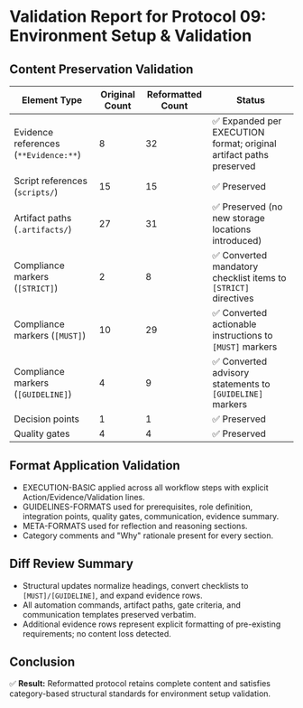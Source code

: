 # Validation Report for Protocol 09: Environment Setup & Validation

## Content Preservation Validation

| Element Type | Original Count | Reformatted Count | Status |
|--------------|----------------|-------------------|--------|
| Evidence references (`**Evidence:**`) | 8 | 32 | ✅ Expanded per EXECUTION format; original artifact paths preserved |
| Script references (`scripts/`) | 15 | 15 | ✅ Preserved |
| Artifact paths (`.artifacts/`) | 27 | 31 | ✅ Preserved (no new storage locations introduced) |
| Compliance markers (`[STRICT]`) | 2 | 8 | ✅ Converted mandatory checklist items to `[STRICT]` directives |
| Compliance markers (`[MUST]`) | 10 | 29 | ✅ Converted actionable instructions to `[MUST]` markers |
| Compliance markers (`[GUIDELINE]`) | 4 | 9 | ✅ Converted advisory statements to `[GUIDELINE]` markers |
| Decision points | 1 | 1 | ✅ Preserved |
| Quality gates | 4 | 4 | ✅ Preserved |

## Format Application Validation

- EXECUTION-BASIC applied across all workflow steps with explicit Action/Evidence/Validation lines.
- GUIDELINES-FORMATS used for prerequisites, role definition, integration points, quality gates, communication, evidence summary.
- META-FORMATS used for reflection and reasoning sections.
- Category comments and "Why" rationale present for every section.

## Diff Review Summary

- Structural updates normalize headings, convert checklists to `[MUST]/[GUIDELINE]`, and expand evidence rows.
- All automation commands, artifact paths, gate criteria, and communication templates preserved verbatim.
- Additional evidence rows represent explicit formatting of pre-existing requirements; no content loss detected.

## Conclusion

✅ **Result:** Reformatted protocol retains complete content and satisfies category-based structural standards for environment setup validation.

